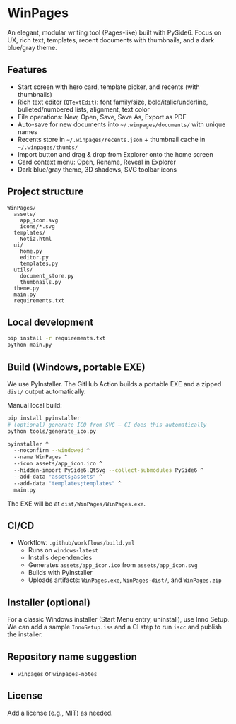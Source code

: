 # WinPages

An elegant, modular writing tool (Pages-like) built with PySide6. Focus on UX, rich text, templates, recent documents with thumbnails, and a dark blue/gray theme.

## Features
- Start screen with hero card, template picker, and recents (with thumbnails)
- Rich text editor (`QTextEdit`): font family/size, bold/italic/underline, bulleted/numbered lists, alignment, text color
- File operations: New, Open, Save, Save As, Export as PDF
- Auto-save for new documents into `~/.winpages/documents/` with unique names
- Recents store in `~/.winpages/recents.json` + thumbnail cache in `~/.winpages/thumbs/`
- Import button and drag & drop from Explorer onto the home screen
- Card context menu: Open, Rename, Reveal in Explorer
- Dark blue/gray theme, 3D shadows, SVG toolbar icons

## Project structure
```
WinPages/
  assets/
    app_icon.svg
    icons/*.svg
  templates/
    Notiz.html
  ui/
    home.py
    editor.py
    templates.py
  utils/
    document_store.py
    thumbnails.py
  theme.py
  main.py
  requirements.txt
```

## Local development
```bash
pip install -r requirements.txt
python main.py
```

## Build (Windows, portable EXE)
We use PyInstaller. The GitHub Action builds a portable EXE and a zipped `dist/` output automatically.

Manual local build:
```bash
pip install pyinstaller
# (optional) generate ICO from SVG – CI does this automatically
python tools/generate_ico.py

pyinstaller ^
  --noconfirm --windowed ^
  --name WinPages ^
  --icon assets/app_icon.ico ^
  --hidden-import PySide6.QtSvg --collect-submodules PySide6 ^
  --add-data "assets;assets" ^
  --add-data "templates;templates" ^
  main.py
```
The EXE will be at `dist/WinPages/WinPages.exe`.

## CI/CD
- Workflow: `.github/workflows/build.yml`
  - Runs on `windows-latest`
  - Installs dependencies
  - Generates `assets/app_icon.ico` from `assets/app_icon.svg`
  - Builds with PyInstaller
  - Uploads artifacts: `WinPages.exe`, `WinPages-dist/`, and `WinPages.zip`

## Installer (optional)
For a classic Windows installer (Start Menu entry, uninstall), use Inno Setup. We can add a sample `InnoSetup.iss` and a CI step to run `iscc` and publish the installer.

## Repository name suggestion
- `winpages` or `winpages-notes`

## License
Add a license (e.g., MIT) as needed.
